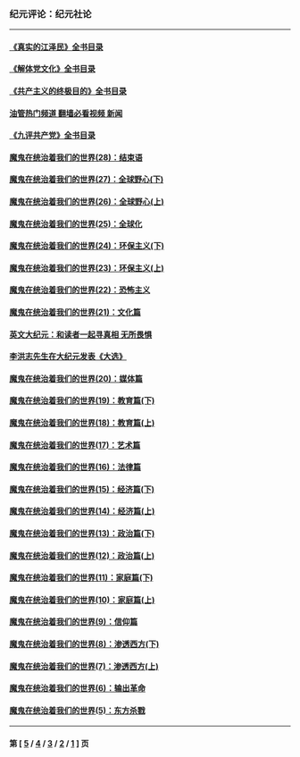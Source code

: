 ### 纪元评论：纪元社论
---
#### [《真实的江泽民》全书目录](../../pages/nsc422/n13721399.md?09130330) 
#### [《解体党文化》全书目录](../../pages/nsc422/n13721157.md?09130330) 
#### [《共产主义的终极目的》全书目录](../../pages/nsc422/n13721048.md?09130330) 
#### [油管热门频道 翻墙必看视频 新闻](ok?09130330)
#### [《九评共产党》全书目录](../../pages/nsc422/n13708085.md?09130330) 
#### [魔鬼在统治着我们的世界(28)：结束语](../../pages/nsc422/n10936246.md?09130330) 
#### [魔鬼在统治着我们的世界(27)：全球野心(下)](../../pages/nsc422/n10928319.md?09130330) 
#### [魔鬼在统治着我们的世界(26)：全球野心(上)](../../pages/nsc422/n10900318.md?09130330) 
#### [魔鬼在统治着我们的世界(25)：全球化](../../pages/nsc422/n10788205.md?09130330) 
#### [魔鬼在统治着我们的世界(24)：环保主义(下)](../../pages/nsc422/n10695307.md?09130330) 
#### [魔鬼在统治着我们的世界(23)：环保主义(上)](../../pages/nsc422/n10688613.md?09130330) 
#### [魔鬼在统治着我们的世界(22)：恐怖主义](../../pages/nsc422/n10614727.md?09130330) 
#### [魔鬼在统治着我们的世界(21)：文化篇](../../pages/nsc422/n10597706.md?09130330) 
#### [英文大纪元：和读者一起寻真相 无所畏惧](../../pages/nsc422/n12542027.md?09130330) 
#### [李洪志先生在大纪元发表《大选》](../../pages/nsc422/n12534746.md?09130330) 
#### [魔鬼在统治着我们的世界(20)：媒体篇](../../pages/nsc422/n10586579.md?09130330) 
#### [魔鬼在统治着我们的世界(19)：教育篇(下)](../../pages/nsc422/n10564808.md?09130330) 
#### [魔鬼在统治着我们的世界(18)：教育篇(上)](../../pages/nsc422/n10526970.md?09130330) 
#### [魔鬼在统治着我们的世界(17)：艺术篇](../../pages/nsc422/n10499093.md?09130330) 
#### [魔鬼在统治着我们的世界(16)：法律篇](../../pages/nsc422/n10485969.md?09130330) 
#### [魔鬼在统治着我们的世界(15)：经济篇(下)](../../pages/nsc422/n10469975.md?09130330) 
#### [魔鬼在统治着我们的世界(14)：经济篇(上)](../../pages/nsc422/n10457370.md?09130330) 
#### [魔鬼在统治着我们的世界(13)：政治篇(下)](../../pages/nsc422/n10448270.md?09130330) 
#### [魔鬼在统治着我们的世界(12)：政治篇(上)](../../pages/nsc422/n10444576.md?09130330) 
#### [魔鬼在统治着我们的世界(11)：家庭篇(下)](../../pages/nsc422/n10440961.md?09130330) 
#### [魔鬼在统治着我们的世界(10)：家庭篇(上)](../../pages/nsc422/n10435448.md?09130330) 
#### [魔鬼在统治着我们的世界(9)：信仰篇](../../pages/nsc422/n10432159.md?09130330) 
#### [魔鬼在统治着我们的世界(8)：渗透西方(下)](../../pages/nsc422/n10429603.md?09130330) 
#### [魔鬼在统治着我们的世界(7)：渗透西方(上)](../../pages/nsc422/n10426013.md?09130330) 
#### [魔鬼在统治着我们的世界(6)：输出革命](../../pages/nsc422/n10421536.md?09130330) 
#### [魔鬼在统治着我们的世界(5)：东方杀戮](../../pages/nsc422/n10417707.md?09130330) 

---
#### 第 [ [5](./5.md?09130330) / [4](./4.md?09130330) / [3](./3.md?09130330) / [2](./2.md?09130330) / [1](./1.md?09130330) ] 页
